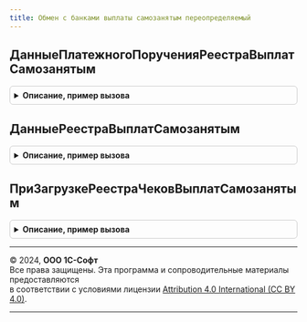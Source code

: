 ```yaml
---
title: Обмен с банками выплаты самозанятым переопределяемый
---
```



## ДанныеПлатежногоПорученияРеестраВыплатСамозанятым
<details style="margin: 1em 0; padding: 0.5em; border: 1px solid #ccc; border-radius: 6px;">

<summary style="font-weight: bold; cursor: pointer;">Описание, пример вызова</summary>

```bsl

// Возвращает данные в виде структуры по связанному документу ПлатежноеПоручение
//
// Параметры:
//		РеестрВыплатыСамозанятым - ДокументСсылка
//		ДанныеПлатежногоПоручения - Структура - структура задается функцией-конструктором ОбменСБанкамиВыплатыСамозанятымСлужебный.ДанныеПлатежногоПоручения()
//
Процедура ДанныеПлатежногоПорученияРеестраВыплатСамозанятым(РеестрВыплатыСамозанятым, ДанныеПлатежногоПоручения) Экспорт
```

Пример вызова
```bsl
ОбменСБанкамиВыплатыСамозанятымПереопределяемый.ДанныеПлатежногоПорученияРеестраВыплатСамозанятым(РеестрВыплатыСамозанятым, ДанныеПлатежногоПоручения) 
```
</details>

## ДанныеРеестраВыплатСамозанятым
<details style="margin: 1em 0; padding: 0.5em; border: 1px solid #ccc; border-radius: 6px;">

<summary style="font-weight: bold; cursor: pointer;">Описание, пример вызова</summary>

```bsl

// Получает данные документов из документа РеестрВыплатыСамозанятым и заполняет данные в структуре ДанныеДокументов
//
// Параметры:
//		РеестрВыплатыСамозанятым - ДокументСсылка - ссылка на документ,
//										по которому требуется получить данные.
//		ДанныеДокумента - Структура - структура задается функцией-конструктором
//										ОбменСБанкамиВыплатыСамозанятымСлужебный.ДанныеЗаполненияРеестрВыплатСамозанятым()
//
Процедура ДанныеРеестраВыплатСамозанятым(РеестрВыплатыСамозанятым, ДанныеДокумента) Экспорт
```

Пример вызова
```bsl
ОбменСБанкамиВыплатыСамозанятымПереопределяемый.ДанныеРеестраВыплатСамозанятым(РеестрВыплатыСамозанятым, ДанныеДокумента) 
```
</details>

## ПриЗагрузкеРеестраЧековВыплатСамозанятым
<details style="margin: 1em 0; padding: 0.5em; border: 1px solid #ccc; border-radius: 6px;">

<summary style="font-weight: bold; cursor: pointer;">Описание, пример вызова</summary>

```bsl

// Осуществляет загрузку информации по чекам самозанятых в документ Выплаты самозанятым
//
// Параметры:
//		ДанныеЗаполнения - Структура - данные для заполнения информации по чекам
//			- ОбщиеДанные - Структура - данные для заполнения обшей информации по чекам,
//								определяется функцией-конструктором ОбменСБанкамиВыплатыСамозанятымСлужебный.ДанныеЗаполнения()
//			- МассивЧеков - Массив - массив из структур ДанныеЗаполненияЧекСамозанятого
//				* ДанныеЗаполненияЧекСамозанятого - Структура - данные для заполнения информации по чекам по каждому самозанятому,
//						определяется функцией-конструктором ОбменСБанкамиВыплатыСамозанятымСлужебный.ДанныеЗаполнения()
//			- КонтрольныеСуммы - Структура - данные для контроля заполнения
//				* КоличествоЗаписей - Число - количество записей про выплаты самозанятым
//				* СуммаИтого - Число - итоговая сумма, выплаченная самозанятым банком
//		СсылкаНаДокумент - ДокументСсылка - документ, в котором происходит заполнение данных
//
Процедура ПриЗагрузкеРеестраЧековВыплатСамозанятым(ДанныеЗаполнения, СсылкаНаДокумент) Экспорт
```

Пример вызова
```bsl
ОбменСБанкамиВыплатыСамозанятымПереопределяемый.ПриЗагрузкеРеестраЧековВыплатСамозанятым(ДанныеЗаполнения, СсылкаНаДокумент) 
```
</details>

---

© 2024, **ООО 1С-Софт**  
Все права защищены. Эта программа и сопроводительные материалы предоставляются  
в соответствии с условиями лицензии [Attribution 4.0 International (CC BY 4.0)](https://creativecommons.org/licenses/by/4.0/legalcode).

---
